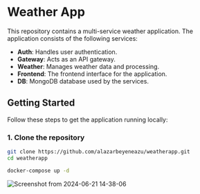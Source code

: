 # Weather App

This repository contains a multi-service weather application. The application consists of the following services:

- **Auth**: Handles user authentication.
- **Gateway**: Acts as an API gateway.
- **Weather**: Manages weather data and processing.
- **Frontend**: The frontend interface for the application.
- **DB**: MongoDB database used by the services.


## Getting Started

Follow these steps to get the application running locally:

### 1. Clone the repository

```sh
git clone https://github.com/alazarbeyeneazu/weatherapp.git
cd weatherapp
```

```sh
docker-compose up -d 

```
![Screenshot from 2024-06-21 14-38-06](https://github.com/alazarbeyeneazu/weatherapp/assets/107508106/095e9e34-8630-4e59-8c30-4be4935ec43a)
